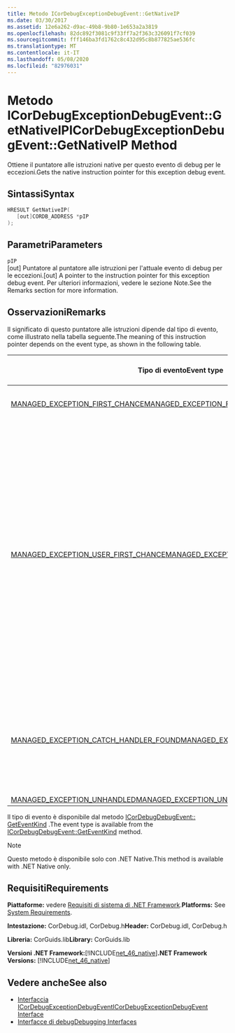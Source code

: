 ```yaml
---
title: Metodo ICorDebugExceptionDebugEvent::GetNativeIP
ms.date: 03/30/2017
ms.assetid: 12e6a262-d9ac-49b8-9b80-1e653a2a3819
ms.openlocfilehash: 82dc892f3081c9f33ff7a2f363c326091f7cf039
ms.sourcegitcommit: fff146ba3fd1762c8c432d95c8b877825ae536fc
ms.translationtype: MT
ms.contentlocale: it-IT
ms.lasthandoff: 05/08/2020
ms.locfileid: "82976031"
---
```

# <a name="icordebugexceptiondebugeventgetnativeip-method"></a><span data-ttu-id="4239c-102">Metodo ICorDebugExceptionDebugEvent::GetNativeIP</span><span class="sxs-lookup"><span data-stu-id="4239c-102">ICorDebugExceptionDebugEvent::GetNativeIP Method</span></span>
<span data-ttu-id="4239c-103">Ottiene il puntatore alle istruzioni native per questo evento di debug per le eccezioni.</span><span class="sxs-lookup"><span data-stu-id="4239c-103">Gets the native instruction pointer for this exception debug event.</span></span>  
  
## <a name="syntax"></a><span data-ttu-id="4239c-104">Sintassi</span><span class="sxs-lookup"><span data-stu-id="4239c-104">Syntax</span></span>  
  
```cpp  
HRESULT GetNativeIP(  
   [out]CORDB_ADDRESS *pIP  
);  
```  
  
## <a name="parameters"></a><span data-ttu-id="4239c-105">Parametri</span><span class="sxs-lookup"><span data-stu-id="4239c-105">Parameters</span></span>  
 `pIP`  
 <span data-ttu-id="4239c-106">[out] Puntatore al puntatore alle istruzioni per l'attuale evento di debug per le eccezioni.</span><span class="sxs-lookup"><span data-stu-id="4239c-106">[out] A pointer to the instruction pointer for this exception debug event.</span></span> <span data-ttu-id="4239c-107">Per ulteriori informazioni, vedere le sezione Note.</span><span class="sxs-lookup"><span data-stu-id="4239c-107">See the Remarks section for more information.</span></span>  
  
## <a name="remarks"></a><span data-ttu-id="4239c-108">Osservazioni</span><span class="sxs-lookup"><span data-stu-id="4239c-108">Remarks</span></span>  
 <span data-ttu-id="4239c-109">Il significato di questo puntatore alle istruzioni dipende dal tipo di evento, come illustrato nella tabella seguente.</span><span class="sxs-lookup"><span data-stu-id="4239c-109">The meaning of this instruction pointer depends on the event type, as shown in the following table.</span></span>  
  
|<span data-ttu-id="4239c-110">Tipo di evento</span><span class="sxs-lookup"><span data-stu-id="4239c-110">Event type</span></span>|<span data-ttu-id="4239c-111">Significato del valore `pStackPointer`</span><span class="sxs-lookup"><span data-stu-id="4239c-111">Meaning of `pStackPointer` value</span></span>|  
|----------------|--------------------------------------|  
|[<span data-ttu-id="4239c-112">MANAGED_EXCEPTION_FIRST_CHANCE</span><span class="sxs-lookup"><span data-stu-id="4239c-112">MANAGED_EXCEPTION_FIRST_CHANCE</span></span>](cordebugrecordformat-enumeration.md)|<span data-ttu-id="4239c-113">L'indirizzo dell'istruzione in errore.</span><span class="sxs-lookup"><span data-stu-id="4239c-113">The address of the faulting instruction.</span></span>|  
|[<span data-ttu-id="4239c-114">MANAGED_EXCEPTION_USER_FIRST_CHANCE</span><span class="sxs-lookup"><span data-stu-id="4239c-114">MANAGED_EXCEPTION_USER_FIRST_CHANCE</span></span>](cordebugrecordformat-enumeration.md)|<span data-ttu-id="4239c-115">Indirizzo del codice nel frame indicato dal metodo [GetStackPointer](icordebugexceptiondebugevent-getstackpointer-method.md) in cui l'esecuzione riprende se non è stata generata alcuna eccezione.</span><span class="sxs-lookup"><span data-stu-id="4239c-115">The code address in the frame indicated by the [GetStackPointer](icordebugexceptiondebugevent-getstackpointer-method.md) method where execution would resume if no exception had been raised.</span></span> <span data-ttu-id="4239c-116">L'eccezione potrebbe determinare o non determinare codice diverso, ad esempio il blocco catch di una `try/catch/finally` che deve essere eseguito nel frame.</span><span class="sxs-lookup"><span data-stu-id="4239c-116">The exception may or may not cause different code, such as the catch block of a `try/catch/finally` clause, to be executed in this frame.</span></span>|  
|[<span data-ttu-id="4239c-117">MANAGED_EXCEPTION_CATCH_HANDLER_FOUND</span><span class="sxs-lookup"><span data-stu-id="4239c-117">MANAGED_EXCEPTION_CATCH_HANDLER_FOUND</span></span>](cordebugrecordformat-enumeration.md)|<span data-ttu-id="4239c-118">Indirizzo del codice in `catch` cui viene avviata l'esecuzione del gestore nel frame indicato dal metodo [GetStackPointer](icordebugexceptiondebugevent-getstackpointer-method.md) .</span><span class="sxs-lookup"><span data-stu-id="4239c-118">The code address where `catch` handler execution will start in the frame indicated by the [GetStackPointer](icordebugexceptiondebugevent-getstackpointer-method.md) method.</span></span>|  
|[<span data-ttu-id="4239c-119">MANAGED_EXCEPTION_UNHANDLED</span><span class="sxs-lookup"><span data-stu-id="4239c-119">MANAGED_EXCEPTION_UNHANDLED</span></span>](cordebugrecordformat-enumeration.md)|<span data-ttu-id="4239c-120">`pIP` è 0.</span><span class="sxs-lookup"><span data-stu-id="4239c-120">`pIP` is 0.</span></span>|  
  
 <span data-ttu-id="4239c-121">Il tipo di evento è disponibile dal metodo [ICorDebugDebugEvent:: GetEventKind](icordebugdebugevent-geteventkind-method.md) .</span><span class="sxs-lookup"><span data-stu-id="4239c-121">The event type is available from the [ICorDebugDebugEvent::GetEventKind](icordebugdebugevent-geteventkind-method.md) method.</span></span>  
  
> [!NOTE]
> <span data-ttu-id="4239c-122">Questo metodo è disponibile solo con .NET Native.</span><span class="sxs-lookup"><span data-stu-id="4239c-122">This method is available with .NET Native only.</span></span>  
  
## <a name="requirements"></a><span data-ttu-id="4239c-123">Requisiti</span><span class="sxs-lookup"><span data-stu-id="4239c-123">Requirements</span></span>  
 <span data-ttu-id="4239c-124">**Piattaforme:** vedere [Requisiti di sistema di .NET Framework](../../get-started/system-requirements.md).</span><span class="sxs-lookup"><span data-stu-id="4239c-124">**Platforms:** See [System Requirements](../../get-started/system-requirements.md).</span></span>  
  
 <span data-ttu-id="4239c-125">**Intestazione:** CorDebug.idl, CorDebug.h</span><span class="sxs-lookup"><span data-stu-id="4239c-125">**Header:** CorDebug.idl, CorDebug.h</span></span>  
  
 <span data-ttu-id="4239c-126">**Libreria:** CorGuids.lib</span><span class="sxs-lookup"><span data-stu-id="4239c-126">**Library:** CorGuids.lib</span></span>  
  
 <span data-ttu-id="4239c-127">**Versioni .NET Framework:**[!INCLUDE[net_46_native](../../../../includes/net-46-native-md.md)]</span><span class="sxs-lookup"><span data-stu-id="4239c-127">**.NET Framework Versions:** [!INCLUDE[net_46_native](../../../../includes/net-46-native-md.md)]</span></span>  
  
## <a name="see-also"></a><span data-ttu-id="4239c-128">Vedere anche</span><span class="sxs-lookup"><span data-stu-id="4239c-128">See also</span></span>

- [<span data-ttu-id="4239c-129">Interfaccia ICorDebugExceptionDebugEvent</span><span class="sxs-lookup"><span data-stu-id="4239c-129">ICorDebugExceptionDebugEvent Interface</span></span>](icordebugexceptiondebugevent-interface.md)
- [<span data-ttu-id="4239c-130">Interfacce di debug</span><span class="sxs-lookup"><span data-stu-id="4239c-130">Debugging Interfaces</span></span>](debugging-interfaces.md)
